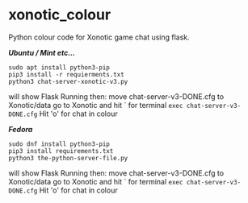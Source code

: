 # xonotic_colour
Python colour code for Xonotic game chat using flask.


***Ubuntu / Mint etc...***
```
sudo apt install python3-pip
pip3 install -r requierments.txt
python3 chat-server-xonotic-v3.py
```
will show Flask Running then:
move chat-server-v3-DONE.cfg to Xonotic/data
go to Xonotic and hit ` for terminal 
```exec chat-server-v3-DONE.cfg```
Hit 'o' for chat in colour


***Fedora***
```
sudo dnf install python3-pip
pip3 install requirements.txt
python3 the-python-server-file.py
```
will show Flask Running then:
move chat-server-v3-DONE.cfg to Xonotic/data
go to Xonotic and hit ` for terminal 
```exec chat-server-v3-DONE.cfg```
Hit 'o' for chat in colour

